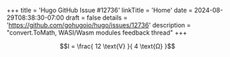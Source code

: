 +++
title = 'Hugo GitHub Issue #12736'
linkTitle = 'Home'
date = 2024-08-29T08:38:30-07:00
draft = false
details = 'https://github.com/gohugoio/hugo/issues/12736'
description = "convert.ToMath, WASI/Wasm modules feedback thread"
+++

$$I = \frac{ 12 \text{V} }{ 4 \text{Ω} }$$

